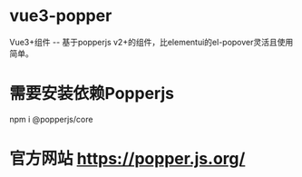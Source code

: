 # vue3-popper
Vue3+组件 -- 基于popperjs v2+的组件，比elementui的el-popover灵活且使用简单。

# 需要安装依赖Popperjs
npm i @popperjs/core  

# 官方网站 https://popper.js.org/
